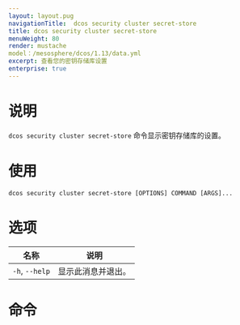 ```yaml
---
layout: layout.pug
navigationTitle:  dcos security cluster secret-store 
title: dcos security cluster secret-store
menuWeight: 80
render: mustache
model：/mesosphere/dcos/1.13/data.yml
excerpt: 查看您的密钥存储库设置
enterprise: true
---
```


# 说明

`dcos security cluster secret-store` 命令显示密钥存储库的设置。


# 使用

```
dcos security cluster secret-store [OPTIONS] COMMAND [ARGS]...
```

# 选项

| 名称 | 说明 |
|---------|-------------|
| `-h`, `--help`| 显示此消息并退出。|

# 命令

